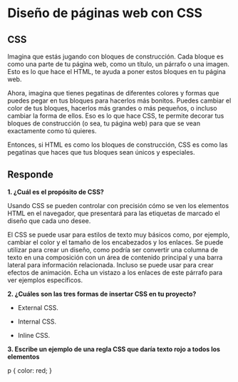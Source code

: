 # **Diseño de páginas web con CSS**

## **CSS**

Imagina que estás jugando con bloques de construcción. Cada bloque es como una parte de tu página web, como un título, un párrafo o una imagen. Esto es lo que hace el HTML, te ayuda a poner estos bloques en tu página web.

Ahora, imagina que tienes pegatinas de diferentes colores y formas que puedes pegar en tus bloques para hacerlos más bonitos. Puedes cambiar el color de tus bloques, hacerlos más grandes o más pequeños, o incluso cambiar la forma de ellos. Eso es lo que hace CSS, te permite decorar tus bloques de construcción (o sea, tu página web) para que se vean exactamente como tú quieres.

Entonces, si HTML es como los bloques de construcción, CSS es como las pegatinas que haces que tus bloques sean únicos y especiales.

## **Responde**

**1. ¿Cuál es el propósito de CSS?**

Usando CSS se pueden controlar con precisión cómo se ven los elementos HTML en el navegador, que presentará para las etiquetas de marcado el diseño que cada uno desee.

El CSS se puede usar para estilos de texto muy básicos como, por ejemplo, cambiar el color y el tamaño de los encabezados y los enlaces. Se puede utilizar para crear un diseño, como podría ser convertir una columna de texto en una composición con un área de contenido principal y una barra lateral para información relacionada. Incluso se puede usar para crear efectos de animación. Echa un vistazo a los enlaces de este párrafo para ver ejemplos específicos.

**2. ¿Cuáles son las tres formas de insertar CSS en tu proyecto?**

  - External CSS.
        
  - Internal CSS.
        
  - Inline CSS.
        
**3. Escribe un ejemplo de una regla CSS que daría texto rojo a todos los elementos <p>**

p {
    color: red;
}        
  